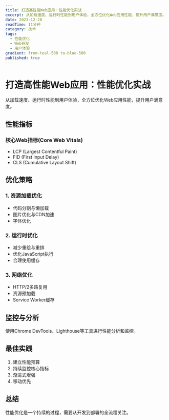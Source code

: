 ```yaml
---
title: 打造高性能Web应用：性能优化实战
excerpt: 从加载速度、运行时性能到用户体验，全方位优化Web应用性能，提升用户满意度。
date: 2023-12-20
readTime: 11分钟
category: 技术
tags:
  - 性能优化
  - Web开发
  - 用户体验
gradient: from-teal-500 to-blue-500
published: true
---
```


# 打造高性能Web应用：性能优化实战

从加载速度、运行时性能到用户体验，全方位优化Web应用性能，提升用户满意度。

## 性能指标

### 核心Web指标(Core Web Vitals)
- LCP (Largest Contentful Paint)
- FID (First Input Delay)
- CLS (Cumulative Layout Shift)

## 优化策略

### 1. 资源加载优化
- 代码分割与懒加载
- 图片优化与CDN加速
- 字体优化

### 2. 运行时优化
- 减少重绘与重排
- 优化JavaScript执行
- 合理使用缓存

### 3. 网络优化
- HTTP/2多路复用
- 资源预加载
- Service Worker缓存

## 监控与分析

使用Chrome DevTools、Lighthouse等工具进行性能分析和监控。

## 最佳实践

1. 建立性能预算
2. 持续监控核心指标
3. 渐进式增强
4. 移动优先

## 总结

性能优化是一个持续的过程，需要从开发到部署的全流程关注。
